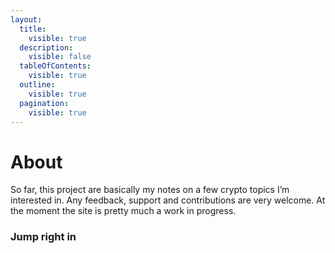 ```yaml
---
layout:
  title:
    visible: true
  description:
    visible: false
  tableOfContents:
    visible: true
  outline:
    visible: true
  pagination:
    visible: true
---
```


# About

So far, this project are basically my notes on a few crypto topics I’m interested in. Any feedback, support and contributions are very welcome. At the moment the site is pretty much a work in progress.





### Jump right in
